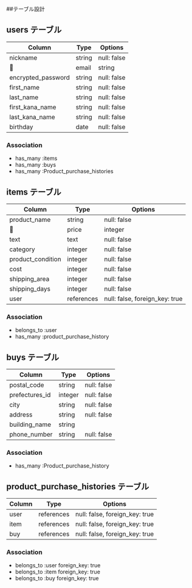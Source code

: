##テーブル設計

## users テーブル

| Column             | Type   | Options                  |
| ------------------ | ------ | ------------------------ |
| nickname           | string | null: false              |
| email              | string | null: false,unique: true |
| encrypted_password | string | null: false              |
| first_name         | string | null: false              |
| last_name          | string | null: false              |
| first_kana_name    | string | null: false              |
| last_kana_name     | string | null: false              |
| birthday           | date   | null: false              |

### Association

- has_many :items
- has_many :buys
- has_many :Product_purchase_histories 

##  items テーブル

| Column            | Type       | Options                        |
| ----------------- | ---------- | ------------------------------ |
| product_name      | string     | null: false                    |
| price             | integer    | null: false                    |
| text              | text       | null: false                    |
| category          | integer    | null: false                    |
| product_condition | integer    | null: false                    |
| cost              | integer    | null: false                    |
| shipping_area     | integer    | null: false                    |
| shipping_days     | integer    | null: false                    |
| user              | references | null: false, foreign_key: true |


### Association
- belongs_to :user
- has_many :product_purchase_history



##  buys テーブル

| Column         | Type       | Options                        |
| ---------------| -----------| ------------------------------ |
| postal_code    | string     | null: false                    |
| prefectures_id | integer    | null: false                    |
| city           | string     | null: false                    |
| address        | string     | null: false                    |
| building_name  | string     |                                |
| phone_number   | string     | null: false                    |


### Association
- has_many :Product_purchase_history


##  product_purchase_histories テーブル

| Column | Type       | Options                        |
| -------| -----------| ------------------------------ |
| user   | references | null: false, foreign_key: true |
| item   | references | null: false, foreign_key: true |
| buy    | references | null: false, foreign_key: true |

### Association
- belongs_to :user foreign_key: true
- belongs_to :item foreign_key: true
- belongs_to :buy  foreign_key: true